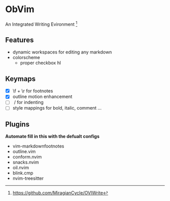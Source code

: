 # ObVim

An Integrated Writing Evironment [^1]

## Features

- dynamic workspaces for editing any markdown
- colorscheme
  - proper checkbox hl

## Keymaps

- [x] \f + \r for footnotes
- [x] outline motion enhancement
- [ ] <tab> / <s-tab> for indenting
- [ ] style mappings for bold, italic, comment ...

## Plugins

**Automate fill in this with the defualt configs**

- vim-markdownfootnotes
- outline.vim
- conform.nvim
- snacks.nvim
- oil.nvim
- blink.cmp
- nvim-treesitter

[^1]: https://github.com/MiragianCycle/OVIWrite
